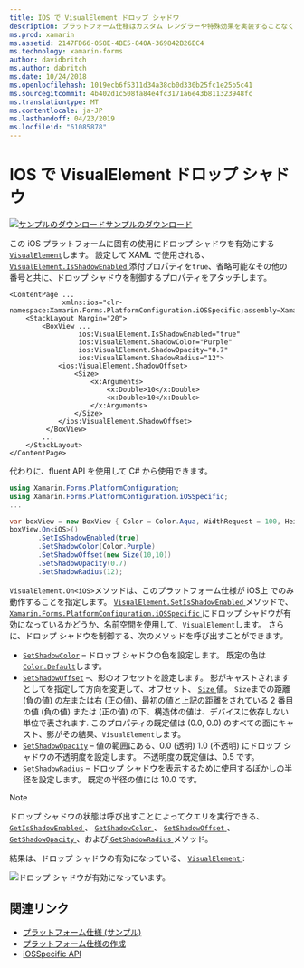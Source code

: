 ```yaml
---
title: IOS で VisualElement ドロップ シャドウ
description: プラットフォーム仕様はカスタム レンダラーや特殊効果を実装することなく、特定のプラットフォームでのみ利用できる機能の使用を可能にします。 この記事では、VisualElement にドロップ シャドウを iOS プラットフォームに固有の使用方法について説明します。
ms.prod: xamarin
ms.assetid: 2147FD66-058E-4BE5-840A-369842B26EC4
ms.technology: xamarin-forms
author: davidbritch
ms.author: dabritch
ms.date: 10/24/2018
ms.openlocfilehash: 1019ecb6f5311d34a38cb0d330b25fc1e25b5c41
ms.sourcegitcommit: 4b402d1c508fa84e4fc3171a6e43b811323948fc
ms.translationtype: MT
ms.contentlocale: ja-JP
ms.lasthandoff: 04/23/2019
ms.locfileid: "61085878"
---
```

# <a name="visualelement-drop-shadows-on-ios"></a>IOS で VisualElement ドロップ シャドウ

[![サンプルのダウンロード](~/media/shared/download.png)サンプルのダウンロード](https://developer.xamarin.com/samples/xamarin-forms/userinterface/platformspecifics/)

この iOS プラットフォームに固有の使用にドロップ シャドウを有効にする[ `VisualElement`](xref:Xamarin.Forms.VisualElement)します。 設定して XAML で使用される、 [ `VisualElement.IsShadowEnabled` ](xref:Xamarin.Forms.PlatformConfiguration.iOSSpecific.VisualElement.IsShadowEnabledProperty)添付プロパティを`true`、省略可能なその他の番号と共に、ドロップ シャドウを制御するプロパティをアタッチします。

```xaml
<ContentPage ...
             xmlns:ios="clr-namespace:Xamarin.Forms.PlatformConfiguration.iOSSpecific;assembly=Xamarin.Forms.Core">
    <StackLayout Margin="20">
        <BoxView ...
                 ios:VisualElement.IsShadowEnabled="true"
                 ios:VisualElement.ShadowColor="Purple"
                 ios:VisualElement.ShadowOpacity="0.7"
                 ios:VisualElement.ShadowRadius="12">
            <ios:VisualElement.ShadowOffset>
                <Size>
                    <x:Arguments>
                        <x:Double>10</x:Double>
                        <x:Double>10</x:Double>
                    </x:Arguments>
                </Size>
            </ios:VisualElement.ShadowOffset>
         </BoxView>
        ...
    </StackLayout>
</ContentPage>
```

代わりに、fluent API を使用して C# から使用できます。

```csharp
using Xamarin.Forms.PlatformConfiguration;
using Xamarin.Forms.PlatformConfiguration.iOSSpecific;
...

var boxView = new BoxView { Color = Color.Aqua, WidthRequest = 100, HeightRequest = 100 };
boxView.On<iOS>()
       .SetIsShadowEnabled(true)
       .SetShadowColor(Color.Purple)
       .SetShadowOffset(new Size(10,10))
       .SetShadowOpacity(0.7)
       .SetShadowRadius(12);
```

`VisualElement.On<iOS>`メソッドは、このプラットフォーム仕様が iOS上 でのみ動作することを指定します。  [ `VisualElement.SetIsShadowEnabled` ](xref:Xamarin.Forms.PlatformConfiguration.iOSSpecific.VisualElement.SetIsShadowEnabled(Xamarin.Forms.IPlatformElementConfiguration{Xamarin.Forms.PlatformConfiguration.iOS,Xamarin.Forms.VisualElement},System.Boolean))メソッドで、 [ `Xamarin.Forms.PlatformConfiguration.iOSSpecific` ](xref:Xamarin.Forms.PlatformConfiguration.iOSSpecific)にドロップ シャドウが有効になっているかどうか、名前空間を使用して、`VisualElement`します。 さらに、ドロップ シャドウを制御する、次のメソッドを呼び出すことができます。

- [`SetShadowColor`](xref:Xamarin.Forms.PlatformConfiguration.iOSSpecific.VisualElement.SetShadowColor(Xamarin.Forms.IPlatformElementConfiguration{Xamarin.Forms.PlatformConfiguration.iOS,Xamarin.Forms.VisualElement},Xamarin.Forms.Color)) – ドロップ シャドウの色を設定します。 既定の色は[ `Color.Default`](xref:Xamarin.Forms.Color.Default*)します。
- [`SetShadowOffset`](xref:Xamarin.Forms.PlatformConfiguration.iOSSpecific.VisualElement.SetShadowOffset(Xamarin.Forms.IPlatformElementConfiguration{Xamarin.Forms.PlatformConfiguration.iOS,Xamarin.Forms.VisualElement},Xamarin.Forms.Size)) –、影のオフセットを設定します。 影がキャストされますとしてを指定して方向を変更して、オフセット、 [ `Size` ](xref:Xamarin.Forms.Size)値。 `Size`までの距離 (負の値) の左または右 (正の値)、最初の値と上記の距離をされている 2 番目の値 (負の値) または (正の値) の下、構造体の値は、デバイスに依存しない単位で表されます. このプロパティの既定値は (0.0, 0.0) のすべての面にキャスト、影がその結果、`VisualElement`します。
- [`SetShadowOpacity`](xref:Xamarin.Forms.PlatformConfiguration.iOSSpecific.VisualElement.SetShadowOpacity(Xamarin.Forms.IPlatformElementConfiguration{Xamarin.Forms.PlatformConfiguration.iOS,Xamarin.Forms.VisualElement},System.Double)) – 値の範囲にある、0.0 (透明) 1.0 (不透明) にドロップ シャドウの不透明度を設定します。 不透明度の既定値は、0.5 です。
- [`SetShadowRadius`](xref:Xamarin.Forms.PlatformConfiguration.iOSSpecific.VisualElement.SetShadowRadius(Xamarin.Forms.IPlatformElementConfiguration{Xamarin.Forms.PlatformConfiguration.iOS,Xamarin.Forms.VisualElement},System.Double)) – ドロップ シャドウを表示するために使用するぼかしの半径を設定します。 既定の半径の値には 10.0 です。

> [!NOTE]
> ドロップ シャドウの状態は呼び出すことによってクエリを実行できる、 [ `GetIsShadowEnabled` ](xref:Xamarin.Forms.PlatformConfiguration.iOSSpecific.VisualElement.GetIsShadowEnabled(Xamarin.Forms.IPlatformElementConfiguration{Xamarin.Forms.PlatformConfiguration.iOS,Xamarin.Forms.VisualElement}))、 [ `GetShadowColor` ](xref:Xamarin.Forms.PlatformConfiguration.iOSSpecific.VisualElement.GetShadowColor(Xamarin.Forms.IPlatformElementConfiguration{Xamarin.Forms.PlatformConfiguration.iOS,Xamarin.Forms.VisualElement}))、 [ `GetShadowOffset` ](xref:Xamarin.Forms.PlatformConfiguration.iOSSpecific.VisualElement.GetShadowOffset(Xamarin.Forms.IPlatformElementConfiguration{Xamarin.Forms.PlatformConfiguration.iOS,Xamarin.Forms.VisualElement}))、 [ `GetShadowOpacity` ](xref:Xamarin.Forms.PlatformConfiguration.iOSSpecific.VisualElement.GetShadowOpacity(Xamarin.Forms.IPlatformElementConfiguration{Xamarin.Forms.PlatformConfiguration.iOS,Xamarin.Forms.VisualElement}))、および[ `GetShadowRadius` ](xref:Xamarin.Forms.PlatformConfiguration.iOSSpecific.VisualElement.GetShadowRadius(Xamarin.Forms.IPlatformElementConfiguration{Xamarin.Forms.PlatformConfiguration.iOS,Xamarin.Forms.VisualElement}))メソッド。

結果は、ドロップ シャドウの有効になっている、 [ `VisualElement` ](xref:Xamarin.Forms.VisualElement):

![](drop-shadow-images/drop-shadow.png "ドロップ シャドウが有効になっています。")

## <a name="related-links"></a>関連リンク

- [プラットフォーム仕様 (サンプル)](https://developer.xamarin.com/samples/xamarin-forms/userinterface/platformspecifics/)
- [プラットフォーム仕様の作成](~/xamarin-forms/platform/platform-specifics/index.md#creating-platform-specifics)
- [iOSSpecific API](xref:Xamarin.Forms.PlatformConfiguration.iOSSpecific)
